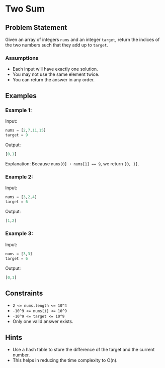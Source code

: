 # Two Sum

## Problem Statement

Given an array of integers `nums` and an integer `target`, return the indices of the two numbers such that they add up to `target`.

### Assumptions
- Each input will have exactly one solution.
- You may not use the same element twice.
- You can return the answer in any order.

## Examples

### Example 1:
Input:
```python
nums = [2,7,11,15]
target = 9
```
Output:
```python
[0,1]
```
Explanation: Because `nums[0] + nums[1] == 9`, we return `[0, 1]`.

### Example 2:
Input:
```python
nums = [3,2,4]
target = 6
```
Output:
```python
[1,2]
```

### Example 3:
Input:
```python
nums = [3,3]
target = 6
```
Output:
```python
[0,1]
```

## Constraints
- `2 <= nums.length <= 10^4`
- `-10^9 <= nums[i] <= 10^9`
- `-10^9 <= target <= 10^9`
- Only one valid answer exists.

## Hints
- Use a hash table to store the difference of the target and the current number.
- This helps in reducing the time complexity to O(n).